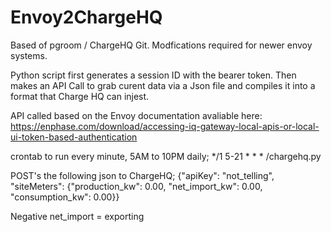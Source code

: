 # Envoy2ChargeHQ

Based of pgroom / ChargeHQ Git. Modfications required for newer envoy systems. 

Python script first generates a session ID with the bearer token. Then makes an API Call to grab curent data via a Json file and compiles it into a format that Charge HQ can injest.

API called based on the Envoy documentation avaliable here: https://enphase.com/download/accessing-iq-gateway-local-apis-or-local-ui-token-based-authentication

crontab to run every minute, 5AM to 10PM daily;  */1 5-21 * * * <path>/chargehq.py


POST's the following json to ChargeHQ;
{"apiKey": "not_telling", "siteMeters": {"production_kw": 0.00, "net_import_kw": 0.00, "consumption_kw": 0.00}}

Negative net_import = exporting
